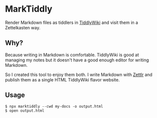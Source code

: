 # MarkTiddly

Render Markdown files as tiddlers in [TiddlyWiki](https://tiddlywiki.com/) and visit them in a Zettelkasten way.

## Why?

Because writing in Markdown is comfortable. TiddlyWiki is good at managing my notes but it doesn't have a good enough editor for writing Markdown.

So I created this tool to enjoy them both. I write Markdown with [Zettlr](https://github.com/Zettlr/Zettlr) and publish them as a single HTML TiddlyWiki flavor website.

## Usage

```base
$ npx marktiddly --cwd my-docs -o output.html
$ open output.html
```
